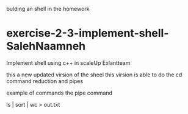 bulding an shell in the homework <Mini-Shell>
# exercise-2-3-implement-shell-SalehNaamneh
Implement shell using c++ in scaleUp Exlantteam

this a new updated virsion of the sheel 
this virsion is able to do the cd command 
reduction and pipes 

example of commands the pipe command 

ls | sort | wc > out.txt


